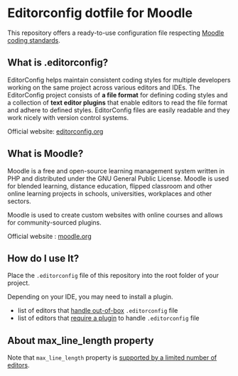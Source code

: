 # Editorconfig dotfile for Moodle

This repository offers a ready-to-use configuration file respecting [Moodle coding standards](https://moodledev.io/general/development/policies/codingstyle).


## What is .editorconfig?
EditorConfig helps maintain consistent coding styles for multiple developers working on the same project across various editors and IDEs. The EditorConfig project consists of **a file format** for defining coding styles and a collection of **text editor plugins** that enable editors to read the file format and adhere to defined styles. EditorConfig files are easily readable and they work nicely with version control systems.

Official website: [editorconfig.org](https://editorconfig.org)


## What is Moodle?
Moodle is a free and open-source learning management system written in PHP and distributed under the GNU General Public License. Moodle is used for blended learning, distance education, flipped classroom and other online learning projects in schools, universities, workplaces and other sectors.

Moodle is used to create custom websites with online courses and allows for community-sourced plugins.

Official website : [moodle.org](https://moodle.org)


## How do I use It?
Place the `.editorconfig` file of this repository into the root folder of your project.

Depending on your IDE, you may need to install a plugin.
- list of editors that [handle out-of-box](https://editorconfig.org/#pre-installed) `.editorconfig` file
- list of editors that [require a plugin](https://editorconfig.org/#download) to handle `.editorconfig` file


## About max_line_length property
Note that `max_line_length` property is [supported by a limited number of editors](https://github.com/editorconfig/editorconfig/wiki/EditorConfig-Properties#supported-by-a-limited-number-of-editors).

